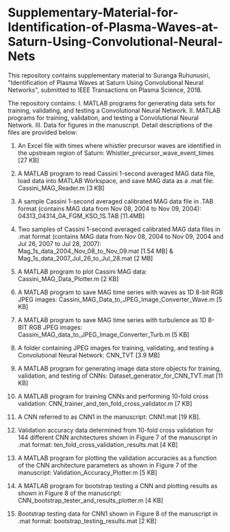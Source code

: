 # Supplementary-Material-for-Identification-of-Plasma-Waves-at-Saturn-Using-Convolutional-Neural-Nets
This repository contains supplementary material to Suranga Ruhunusiri, "Identification of Plasma Waves at Saturn Using Convolutional Neural Networks", submitted to IEEE Transactions on Plasma Science, 2018.

The repository contains:
I. MATLAB programs for generating data sets for training, validating, and testing a Convolutional Neural Network.
II. MATLAB programs for training, validation, and testing a Convolutional Neural Network.
III. Data for figures in the manuscript. 
Detail descriptions of the files are provided below:

1. An Excel file with times where whistler precursor waves are identified in the upstream region of Saturn: 
   Whistler_precursor_wave_event_times [27 KB]

2. A MATLAB program to read Cassini 1-second averaged MAG data file, load data into MATLAB Workspace, and 
   save MAG data as a .mat file: Cassini_MAG_Reader.m [3 KB]

3. A sample Cassini 1-second averaged calibrated MAG data file in .TAB format 
   (contains MAG data from Nov 08, 2004 to Nov 09, 2004): 04313_04314_0A_FGM_KSO_1S.TAB [11.4MB]

4. Two samples of Cassini 1-second averaged calibrated MAG data files in .mat format 
   (contains MAG data from Nov 08, 2004 to Nov 09, 2004 and Jul 26, 2007 to Jul 28, 2007): 
   Mag_1s_data_2004_Nov_08_to_Nov_09.mat [1.54 MB] & Mag_1s_data_2007_Jul_26_to_Jul_28.mat [2 MB]

5. A MATLAB program to plot Cassini MAG data: Cassini_MAG_Data_Plotter.m [2 KB]

6. A MATLAB program to save MAG time series with waves as 1D 8-bit RGB JPEG images: Cassini_MAG_Data_to_JPEG_Image_Converter_Wave.m [5 KB]

7. A MATLAB program to save MAG time series with turbulence as 1D 8-BIT RGB JPEG images:  
   Cassini_MAG_data_to_JPEG_Image_Converter_Turb.m [5 KB]

8. A folder containing JPEG images for training, validating, and testing a Convolutional Neural Network: CNN_TVT [3.9 MB]

9. A MATLAB program for generating image data store objects for training, validation, and testing of CNNs: 
    Dataset_generator_for_CNN_TVT.mat [11 KB]

10. A MATLAB program for training CNNs and performing 10-fold cross validation: CNN_trainer_and_ten_fold_cross_validator.m [7 KB]  
 
11. A CNN referred to as CNN1 in the manuscript: CNN1.mat [19 KB].

12. Validation accuracy data determined from 10-fold cross validation for 144 different CNN architectures shown in Figure 7 of the manuscript in .mat format: ten_fold_cross_validation_results.mat [4 KB]

13. A MATLAB program for plotting the validation accuracies as a function of the CNN architecture parameters as shown in Figure 7 of the manuscript: Validation_Accuracy_Plotter.m [5 KB]

14. A MATLAB program for bootstrap testing a CNN and plotting results as shown in Figure 8 of the manuscript: CNN_bootstrap_tester_and_results_plotter.m [4 KB]

15. Bootstrap testing data for CNN1 shown in Figure 8 of the manuscript in .mat format: bootstrap_testing_results.mat [2 KB]

